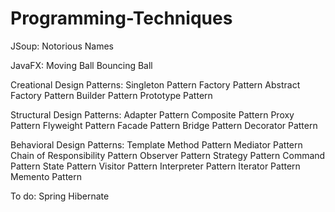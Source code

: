 # Programming-Techniques

JSoup:
Notorious Names

JavaFX:
Moving Ball
Bouncing Ball

Creational Design Patterns:
Singleton Pattern
Factory Pattern
Abstract Factory Pattern
Builder Pattern
Prototype Pattern

Structural Design Patterns:
Adapter Pattern
Composite Pattern
Proxy Pattern
Flyweight Pattern
Facade Pattern
Bridge Pattern
Decorator Pattern

Behavioral Design Patterns:
Template Method Pattern
Mediator Pattern
Chain of Responsibility Pattern
Observer Pattern
Strategy Pattern
Command Pattern
State Pattern
Visitor Pattern
Interpreter Pattern
Iterator Pattern
Memento Pattern

To do:
Spring
Hibernate
